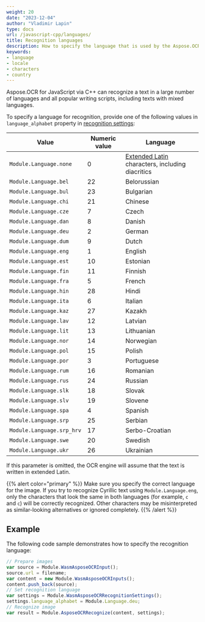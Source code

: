 ```yaml
---
weight: 20
date: "2023-12-04"
author: "Vladimir Lapin"
type: docs
url: /javascript-cpp/languages/
title: Recognition languages
description: How to specify the language that is used by the Aspose.OCR for JavaScript via C++ recognition engine.
keywords:
- language
- locale
- characters
- country
---
```


Aspose.OCR for JavaScript via C++ can recognize a text in a large number of languages and all popular writing scripts, including texts with mixed languages.

To specify a language for recognition, provide one of the following values in `language_alphabet` property in [recognition settings](/ocr/javascript-cpp/settings/):

Value                     | Numeric value | Language
------------------------- | ------------- | --------
`Module.Language.none`    | 0             | [Extended Latin](/ocr/javascript-cpp/recognition-languages/#supported-characters) characters, including diacritics
`Module.Language.bel`     | 22            | Belorussian
`Module.Language.bul`     | 23            | Bulgarian
`Module.Language.chi`     | 21            | Chinese
`Module.Language.cze`     | 7             | Czech
`Module.Language.dan`     | 8             | Danish
`Module.Language.deu`     | 2             | German
`Module.Language.dum`     | 9             | Dutch
`Module.Language.eng`     | 1             | English
`Module.Language.est`     | 10            | Estonian
`Module.Language.fin`     | 11            | Finnish
`Module.Language.fra`     | 5             | French
`Module.Language.hin`     | 28            | Hindi
`Module.Language.ita`     | 6             | Italian
`Module.Language.kaz`     | 27            | Kazakh
`Module.Language.lav`     | 12            | Latvian
`Module.Language.lit`     | 13            | Lithuanian
`Module.Language.nor`     | 14            | Norwegian
`Module.Language.pol`     | 15            | Polish
`Module.Language.por`     | 3             | Portuguese
`Module.Language.rum`     | 16            | Romanian
`Module.Language.rus`     | 24            | Russian
`Module.Language.slk`     | 18            | Slovak
`Module.Language.slv`     | 19            | Slovene
`Module.Language.spa`     | 4             | Spanish
`Module.Language.srp`     | 25            | Serbian
`Module.Language.srp_hrv` | 17            | Serbo-Croatian
`Module.Language.swe`     | 20            | Swedish
`Module.Language.ukr`     | 26            | Ukrainian

If this parameter is omitted, the OCR engine will assume that the text is written in extended Latin.

{{% alert color="primary" %}}
Make sure you specify the correct language for the image. If you try to recognize Cyrillic text using `Module.Language.eng`, only the characters that look the same in both languages (for example, `с` and `c`) will be correctly recognized. Other characters may be misinterpreted as similar-looking alternatives or ignored completely.
{{% /alert %}}

## Example

The following code sample demonstrates how to specify the recognition language:

```javascript
// Prepare images
var source = Module.WasmAsposeOCRInput();
source.url = filename;
var content = new Module.WasmAsposeOCRInputs();
content.push_back(source);
// Set recognition language
var settings = Module.WasmAsposeOCRRecognitionSettings();
settings.language_alphabet = Module.Language.deu;
// Recognize image
var result = Module.AsposeOCRRecognize(content, settings);
```
